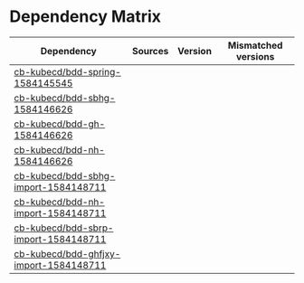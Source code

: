 # Dependency Matrix

Dependency | Sources | Version | Mismatched versions
---------- | ------- | ------- | -------------------
[cb-kubecd/bdd-spring-1584145545](https://github.com/cb-kubecd/bdd-spring-1584145545.git) |  | []() | 
[cb-kubecd/bdd-sbhg-1584146626](https://github.com/cb-kubecd/bdd-sbhg-1584146626.git) |  | []() | 
[cb-kubecd/bdd-gh-1584146626](https://github.com/cb-kubecd/bdd-gh-1584146626.git) |  | []() | 
[cb-kubecd/bdd-nh-1584146626](https://github.com/cb-kubecd/bdd-nh-1584146626.git) |  | []() | 
[cb-kubecd/bdd-sbhg-import-1584148711](https://github.com/cb-kubecd/bdd-sbhg-import-1584148711.git) |  | []() | 
[cb-kubecd/bdd-nh-import-1584148711](https://github.com/cb-kubecd/bdd-nh-import-1584148711.git) |  | []() | 
[cb-kubecd/bdd-sbrp-import-1584148711](https://github.com/cb-kubecd/bdd-sbrp-import-1584148711.git) |  | []() | 
[cb-kubecd/bdd-ghfjxy-import-1584148711](https://github.com/cb-kubecd/bdd-ghfjxy-import-1584148711.git) |  | []() | 
